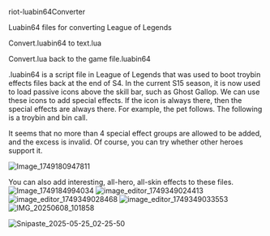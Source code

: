 
riot-luabin64Converter<br>

Luabin64 files for converting League of Legends<br>

Convert.luabin64 to text.lua

Convert.lua back to the game file.luabin64

.luabin64 is a script file in League of Legends that was used to boot troybin effects files back at the end of S4. In the current S15 season, it is now used to load passive icons above the skill bar, such as Ghost Gallop. We can use these icons to add special effects. If the icon is always there, then the special effects are always there. For example, the pet follows. The following is a troybin and bin call.<br>

It seems that no more than 4 special effect groups are allowed to be added, and the excess is invalid. Of course, you can try whether other heroes support it.

![Image_1749180947811](https://github.com/user-attachments/assets/957e2bbb-ff50-400c-aaf7-8797e605d9e7)

You can also add interesting, all-hero, all-skin effects to these files.
![Image_1749184994034](https://github.com/user-attachments/assets/c090478f-96ba-4241-b139-6fb6ae793792)
![image_editor_1749349024413](https://github.com/user-attachments/assets/a9141995-9d57-4497-a487-78f03498251e)
![image_editor_1749349028468](https://github.com/user-attachments/assets/78a8efea-021d-4613-bb86-cd3c1825594b)
![image_editor_1749349033553](https://github.com/user-attachments/assets/6853eff8-451c-4ad2-bfaf-a80bd5b2397e)
![IMG_20250608_101858](https://github.com/user-attachments/assets/632610ed-f05a-4b22-9e87-84e40551fcf1)


![Snipaste_2025-05-25_02-25-50](https://github.com/user-attachments/assets/bfd1442c-40f3-4fa1-8828-cdb426bfebfb)
